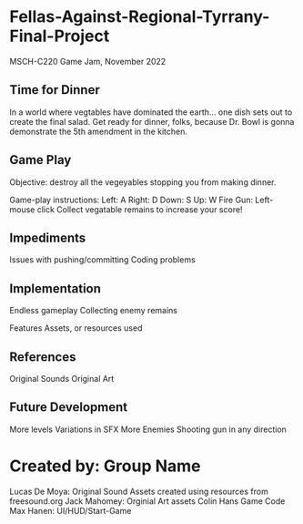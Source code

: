 # Fellas-Against-Regional-Tyrrany-Final-Project
MSCH-C220 Game Jam, November 2022

## Time for Dinner
In a world where vegtables have dominated the earth... one dish sets out to create the final salad. 
Get ready for dinner, folks, because Dr. Bowl is gonna demonstrate the 5th amendment in the kitchen.

## Game Play
Objective: 
destroy all the vegeyables stopping you from making dinner. 

Game-play instructions:
Left: A
Right: D
Down: S
Up: W
Fire Gun: Left-mouse click
Collect vegatable remains to increase your score!

## Impediments
Issues with pushing/committing 
Coding problems

## Implementation
Endless gameplay
Collecting enemy remains
 
Features
Assets, or resources used

## References
Original Sounds
Original Art 

## Future Development
More levels
Variations in SFX
More Enemies
Shooting gun in any direction 


# Created by: Group Name
Lucas De Moya: Original Sound Assets created using resources from freesound.org
Jack Mahomey: Orginial Art assets
Colin Hans Game Code
Max Hanen: UI/HUD/Start-Game
